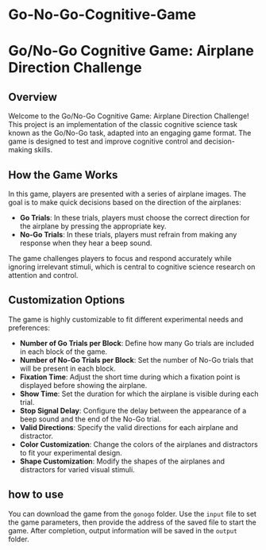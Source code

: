 # Go-No-Go-Cognitive-Game


# Go/No-Go Cognitive Game: Airplane Direction Challenge

## Overview

Welcome to the Go/No-Go Cognitive Game: Airplane Direction Challenge! This project is an implementation of the classic cognitive science task known as the Go/No-Go task, adapted into an engaging game format. The game is designed to test and improve cognitive control and decision-making skills.

## How the Game Works

In this game, players are presented with a series of airplane images. The goal is to make quick decisions based on the direction of the airplanes:

- **Go Trials**: In these trials, players must choose the correct direction for the airplane by pressing the appropriate key.
- **No-Go Trials**: In these trials, players must refrain from making any response when they hear a beep sound.

The game challenges players to focus and respond accurately while ignoring irrelevant stimuli, which is central to cognitive science research on attention and control.

## Customization Options

The game is highly customizable to fit different experimental needs and preferences:

- **Number of Go Trials per Block**: Define how many Go trials are included in each block of the game.
- **Number of No-Go Trials per Block**: Set the number of No-Go trials that will be present in each block.
- **Fixation Time**: Adjust the short time during which a fixation point is displayed before showing the airplane.
- **Show Time**: Set the duration for which the airplane is visible during each trial.
- **Stop Signal Delay**: Configure the delay between the appearance of a beep sound and the end of the No-Go trial.
- **Valid Directions**: Specify the valid directions for each airplane and distractor.
- **Color Customization**: Change the colors of the airplanes and distractors to fit your experimental design.
- **Shape Customization**: Modify the shapes of the airplanes and distractors for varied visual stimuli.

## how to use
You can download the game from the `gonogo` folder. Use the `input` file to set the game parameters, then provide the address of the saved file to start the game. After completion, output information will be saved in the `output` folder.



